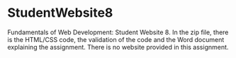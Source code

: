 # StudentWebsite8
Fundamentals of Web Development: Student Website 8. In the zip file, there is the HTML/CSS code, the validation of the code and the Word document explaining the assignment. There is no website provided in this assignment.
